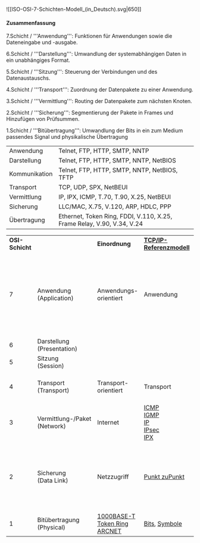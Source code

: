 ![[ISO-OSI-7-Schichten-Modell_(in_Deutsch).svg|650]]
#### Zusammenfassung
7.Schicht / '''Anwendung''': Funktionen für Anwendungen sowie die Dateneingabe und -ausgabe.

6.Schicht / '''Darstellung''': Umwandlung der systemabhängigen Daten in ein unabhängiges Format.

5.Schicht / '''Sitzung''': Steuerung der Verbindungen und des Datenaustauschs.

4.Schicht / '''Transport''': Zuordnung der Datenpakete zu einer Anwendung.

3.Schicht / '''Vermittlung''': Routing der Datenpakete zum nächsten Knoten.

2.Schicht / '''Sicherung''': Segmentierung der Pakete in Frames und Hinzufügen von Prüfsummen.

1.Schicht / '''Bitübertragung''': Umwandlung der Bits in ein zum Medium passendes Signal und physikalische Übertragung


|   |   |
|---|---|
|Anwendung|Telnet, FTP, HTTP, SMTP, NNTP|
|Darstellung|Telnet, FTP, HTTP, SMTP, NNTP, NetBIOS|
|Kommunikation|Telnet, FTP, HTTP, SMTP, NNTP, NetBIOS, TFTP|
|Transport|TCP, UDP, SPX, NetBEUI|
|Vermittlung|IP, IPX, ICMP, T.70, T.90, X.25, NetBEUI|
|Sicherung|LLC/MAC, X.75, V.120, ARP, HDLC, PPP|
|Übertragung|Ethernet, Token Ring, FDDI, V.110, X.25, Frame Relay, V.90, V.34, V.24|


|   |   |   |   |   |   |   |   |
|---|---|---|---|---|---|---|---|
|**OSI-Schicht**|   |**Einordnung**|**[TCP/IP-Referenzmodell](https://de.wikipedia.org/wiki/Internetprotokollfamilie#TCP/IP-Referenzmodell)**|**Einordnung**|**Protokollbeispiele**|**Einheiten**|**Kopplungselemente**|
|7|Anwendung  <br>(Application)|Anwendungs-  <br>orientiert|Anwendung|Ende zu  <br>Ende  <br>([Multihop](https://de.wikipedia.org/wiki/Direktverbindung))|[DHCP](https://de.wikipedia.org/wiki/Dynamic_Host_Configuration_Protocol)  <br>[DNS](https://de.wikipedia.org/wiki/Domain_Name_System)  <br>[FTP](https://de.wikipedia.org/wiki/File_Transfer_Protocol)  <br>[HTTP](https://de.wikipedia.org/wiki/Hypertext_Transfer_Protocol)  <br>[HTTPS](https://de.wikipedia.org/wiki/Hypertext_Transfer_Protocol_Secure)  <br>[LDAP](https://de.wikipedia.org/wiki/Lightweight_Directory_Access_Protocol)  <br>[MQTT](https://de.wikipedia.org/wiki/Message_Queuing_Telemetry_Transport)  <br>[NCP](https://de.wikipedia.org/wiki/NetWare_Core_Protocol)  <br>[RTP](https://de.wikipedia.org/wiki/Real-Time_Transport_Protocol)  <br>[SMTP](https://de.wikipedia.org/wiki/Simple_Mail_Transfer_Protocol)  <br>[XMPP](https://de.wikipedia.org/wiki/Extensible_Messaging_and_Presence_Protocol)|Daten|[Gateway](https://de.wikipedia.org/wiki/Gateway_(Informatik)), [Content-Switch](https://de.wikipedia.org/wiki/Content-Switch), [Proxy](https://de.wikipedia.org/wiki/Proxy_(Rechnernetz)), Layer-4-7-Switch|
|6|Darstellung  <br>(Presentation)|
|5|Sitzung  <br>(Session)|
|4|Transport  <br>(Transport)|Transport-  <br>orientiert|Transport|[TCP](https://de.wikipedia.org/wiki/Transmission_Control_Protocol)  <br>[UDP](https://de.wikipedia.org/wiki/User_Datagram_Protocol)  <br>[SCTP](https://de.wikipedia.org/wiki/Stream_Control_Transmission_Protocol)  <br>[SPX](https://de.wikipedia.org/wiki/Sequenced_Packet_Exchange)|[TCP = Segmente](https://de.wikipedia.org/wiki/OSI-Modell#Schicht_4_–_Transportschicht)  <br>[UDP = Datagramme](https://de.wikipedia.org/wiki/Datagramm)|
|3|Vermittlung-/Paket  <br>(Network)|Internet|[ICMP](https://de.wikipedia.org/wiki/Internet_Control_Message_Protocol)  <br>[IGMP](https://de.wikipedia.org/wiki/Internet_Group_Management_Protocol)  <br>[IP](https://de.wikipedia.org/wiki/Internet_Protocol)  <br>[IPsec](https://de.wikipedia.org/wiki/Internet_Protocol_Security)  <br>[IPX](https://de.wikipedia.org/wiki/Internetwork_Packet_Exchange)|[Pakete](https://de.wikipedia.org/wiki/Datenpaket)|[Router](https://de.wikipedia.org/wiki/Router), [Layer-3-Switch](https://de.wikipedia.org/wiki/Layer-3-Switch)|
|2|Sicherung  <br>(Data Link)|Netzzugriff|[Punkt zuPunkt](https://de.wikipedia.org/wiki/Direktverbindung)|IEEE 802.3 [Ethernet](https://de.wikipedia.org/wiki/Ethernet)  <br>[IEEE 802.11](https://de.wikipedia.org/wiki/IEEE_802.11) WLAN  <br>[TLAP](https://de.wikipedia.org/wiki/TokenTalk_Link_Access_Protocol)  <br>[FDDI](https://de.wikipedia.org/wiki/Fiber_Distributed_Data_Interface)  <br>[MAC](https://de.wikipedia.org/wiki/Media_Access_Control)  <br>[Token Ring](https://de.wikipedia.org/wiki/Token_Ring)  <br>[ARCNET](https://de.wikipedia.org/wiki/ARCNET)|Rahmen ([Frames](https://de.wikipedia.org/wiki/Datenframe))|[Bridge](https://de.wikipedia.org/wiki/Bridge_(Netzwerk)), [Layer-2-Switch](https://de.wikipedia.org/wiki/Switch_(Computertechnik)), [Wireless Access Point](https://de.wikipedia.org/wiki/Wireless_Access_Point)|
|1|Bitübertragung  <br>(Physical)|[1000BASE-T](https://de.wikipedia.org/wiki/1000BASE-T)  <br>[Token Ring](https://de.wikipedia.org/wiki/Token_Ring)  <br>[ARCNET](https://de.wikipedia.org/wiki/ARCNET)|[Bits](https://de.wikipedia.org/wiki/Bit), [Symbole](https://de.wikipedia.org/wiki/Symbol_(Nachrichtentechnik))|[Netzwerkkabel](https://de.wikipedia.org/wiki/Netzwerkkabel), [Repeater](https://de.wikipedia.org/wiki/Repeater), [Hub](https://de.wikipedia.org/wiki/Hub_(Netzwerk))|